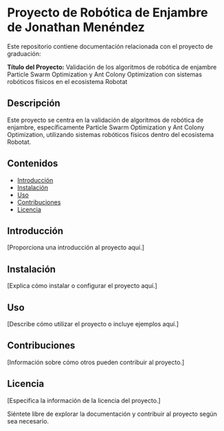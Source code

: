 # Proyecto de Robótica de Enjambre de Jonathan Menéndez

Este repositorio contiene documentación relacionada con el proyecto de graduación:

**Título del Proyecto:** Validación de los algoritmos de robótica de enjambre Particle Swarm Optimization y Ant Colony Optimization con sistemas robóticos físicos en el ecosistema Robotat

## Descripción

Este proyecto se centra en la validación de algoritmos de robótica de enjambre, específicamente Particle Swarm Optimization y Ant Colony Optimization, utilizando sistemas robóticos físicos dentro del ecosistema Robotat.

## Contenidos

- [Introducción](#introducción)
- [Instalación](#instalación)
- [Uso](#uso)
- [Contribuciones](#contribuciones)
- [Licencia](#licencia)

## Introducción

[Proporciona una introducción al proyecto aquí.]

## Instalación

[Explica cómo instalar o configurar el proyecto aquí.]

## Uso

[Describe cómo utilizar el proyecto o incluye ejemplos aquí.]

## Contribuciones

[Información sobre cómo otros pueden contribuir al proyecto.]

## Licencia

[Especifica la información de la licencia del proyecto.]

Siéntete libre de explorar la documentación y contribuir al proyecto según sea necesario.


